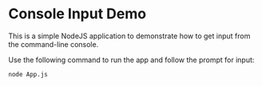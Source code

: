 # Console Input Demo #

This is a simple NodeJS application to demonstrate how to get input from the command-line console.

Use the following command to run the app and follow the prompt for input:
```
node App.js
```
